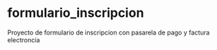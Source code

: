 # formulario_inscripcion
Proyecto de formulario de inscripcion con pasarela de pago y factura electroncia

